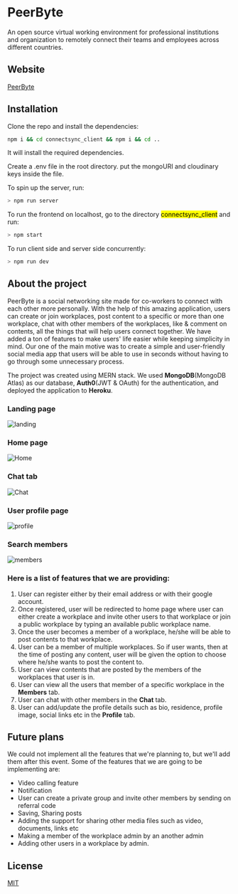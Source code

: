 # PeerByte

An open source virtual working environment for professional institutions and organization to remotely connect their teams and employees across different countries.

## Website

[PeerByte](https://peerbyte.herokuapp.com)

## Installation

Clone the repo and install the dependencies:

```bash
npm i && cd connectsync_client && npm i && cd ..
```

It will install the required dependencies.

Create a .env file in the root directory.
put the mongoURI and cloudinary keys inside the file.

To spin up the server, run:

```bash
> npm run server
```

To run the frontend on localhost, go to the directory <mark>connectsync_client</mark> and run:

```bash
> npm start
```

To run client side and server side concurrently:

```bash
> npm run dev
```

## About the project

PeerByte is a social networking site made for co-workers to connect with each other more personally. With the help of this amazing application, users can create or join workplaces, post content to a specific or more than one workplace, chat with other members of the workplaces, like & comment on contents, all the things that will help users connect together. We have added a ton of features to make users' life easier while keeping simplicity in mind. Our one of the main motive was to create a simple and user-friendly social media app that users will be able to use in seconds without having to go through some unnecessary process.

The project was created using MERN stack. We used **MongoDB**(MongoDB Atlas) as our database, **Auth0**(JWT & OAuth) for the authentication, and deployed the application to **Heroku**.

### Landing page

![landing](https://res.cloudinary.com/dmn19/image/upload/v1630916577/landingpage.png)


### Home page

![Home](https://res.cloudinary.com/dmn19/image/upload/v1630916557/homephotos.png)

### Chat tab

![Chat](https://res.cloudinary.com/dmn19/image/upload/v1630916555/messagespage.png)

### User profile page

![profile](https://res.cloudinary.com/dmn19/image/upload/v1630916556/profilepage.png)

### Search members

![members](https://res.cloudinary.com/dmn19/image/upload/v1630916715/member.png)

### Here is a list of features that we are providing:

1. User can register either by their email address or with their google account.
2. Once registered, user will be redirected to home page where user can either create a workplace and invite other users to that workplace or join a public workplace by typing an available public workplace name.
3. Once the user becomes a member of a workplace, he/she will be able to post contents to that workplace.
4. User can be a member of multiple workplaces. So if user wants, then at the time of posting any content, user will be given the option to choose where he/she wants to post the content to.
5. User can view contents that are posted by the members of the workplaces that user is in.
6. User can view all the users that member of a specific workplace in the **Members** tab.
7. User can chat with other members in the **Chat** tab.
8. User can add/update the profile details such as bio, residence, profile image, social links etc in the **Profile** tab.

## Future plans

We could not implement all the features that we're planning to, but we'll add them after this event. Some of the features that we are going to be implementing are:

- Video calling feature
- Notification
- User can create a private group and invite other members by sending on referral code
- Saving, Sharing posts
- Adding the support for sharing other media files such as video, documents, links etc
- Making a member of the workplace admin by an another admin
- Adding other users in a workplace by admin.

## License

[MIT](https://choosealicense.com/licenses/mit/)
